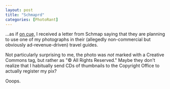 ```yaml
---
layout: post
title: "Schmaprd"
categories: [PhotoRant]
---
```

...as if <a href="http://www.botzilla.com/blog/archives/000603.html">on cue,</a> I received a letter from Schmap saying that they are planning to use one of my photographs in their (allegedly non-commercial but obviously ad-revenue-driven) travel guides.

Not particularly surprising to me, the photo was <i>not</i> marked with a Creative Commons tag, but rather as "&copy; All Rights Reserved."  Maybe they don't realize that I habitually send CDs of thumbnails to the Copyright Office to actually register my pix?

Ooops.

